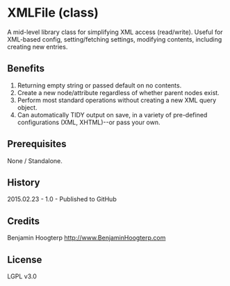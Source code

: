 # XMLFile (class)

A mid-level library class for simplifying XML access (read/write).  Useful for XML-based config, setting/fetching settings,
modifying contents, including creating new entries.

## Benefits

1. Returning empty string or passed default on no contents.
1. Create a new node/attribute regardless of whether parent nodes exist.
1. Perform most standard operations without creating a new XML query object.
1. Can automatically TIDY output on save, in a variety of pre-defined configurations (XML, XHTML)--or pass your own.

## Prerequisites

None / Standalone.

## History

2015.02.23 - 1.0 - Published to GitHub

## Credits

Benjamin Hoogterp
http://www.BenjaminHoogterp.com

## License

LGPL v3.0
